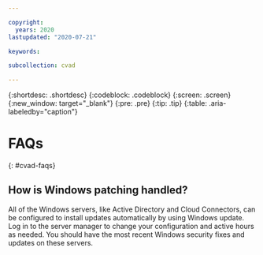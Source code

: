 ```yaml
---

copyright:
  years: 2020
lastupdated: "2020-07-21"

keywords:

subcollection: cvad

---
```


{:shortdesc: .shortdesc}
{:codeblock: .codeblock}
{:screen: .screen}
{:new_window: target="_blank"}
{:pre: .pre}
{:tip: .tip}
{:table: .aria-labeledby="caption"}

# FAQs
{: #cvad-faqs}

## How is Windows patching handled?
All of the Windows servers, like Active Directory and Cloud Connectors, can be configured to install updates automatically by using Windows update. Log in to the server manager to change your configuration and active hours as needed. You should have the most recent Windows security fixes and updates on these servers.
